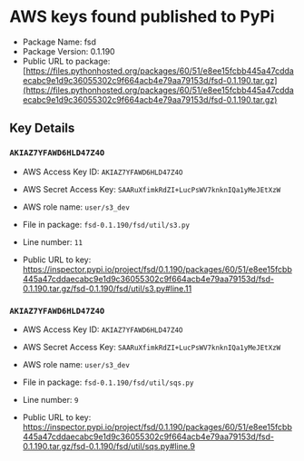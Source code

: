 # AWS keys found published to PyPi

* Package Name: fsd
* Package Version: 0.1.190
* Public URL to package: [https://files.pythonhosted.org/packages/60/51/e8ee15fcbb445a47cddaecabc9e1d9c36055302c9f664acb4e79aa79153d/fsd-0.1.190.tar.gz](https://files.pythonhosted.org/packages/60/51/e8ee15fcbb445a47cddaecabc9e1d9c36055302c9f664acb4e79aa79153d/fsd-0.1.190.tar.gz)

## Key Details

### `AKIAZ7YFAWD6HLD47Z4O`

* AWS Access Key ID: `AKIAZ7YFAWD6HLD47Z4O`
* AWS Secret Access Key: `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` 
* AWS role name: `user/s3_dev`
* File in package: `fsd-0.1.190/fsd/util/s3.py`
* Line number: `11`

* Public URL to key: https://inspector.pypi.io/project/fsd/0.1.190/packages/60/51/e8ee15fcbb445a47cddaecabc9e1d9c36055302c9f664acb4e79aa79153d/fsd-0.1.190.tar.gz/fsd-0.1.190/fsd/util/s3.py#line.11



### `AKIAZ7YFAWD6HLD47Z4O`

* AWS Access Key ID: `AKIAZ7YFAWD6HLD47Z4O`
* AWS Secret Access Key: `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` 
* AWS role name: `user/s3_dev`
* File in package: `fsd-0.1.190/fsd/util/sqs.py`
* Line number: `9`

* Public URL to key: https://inspector.pypi.io/project/fsd/0.1.190/packages/60/51/e8ee15fcbb445a47cddaecabc9e1d9c36055302c9f664acb4e79aa79153d/fsd-0.1.190.tar.gz/fsd-0.1.190/fsd/util/sqs.py#line.9


